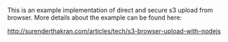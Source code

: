 This is an example implementation of direct and secure s3 upload from browser. More details about the example can be found here:

http://surenderthakran.com/articles/tech/s3-browser-upload-with-nodejs
